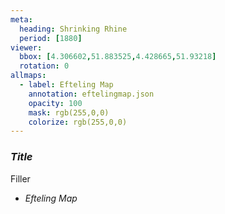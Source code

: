 ```yaml
---
meta:
  heading: Shrinking Rhine
  period: [1880]
viewer:
  bbox: [4.306602,51.883525,4.428665,51.93218]
  rotation: 0
allmaps:
  - label: Efteling Map
    annotation: eftelingmap.json
    opacity: 100
    mask: rgb(255,0,0)
    colorize: rgb(255,0,0)
---
```

### _Title_

Filler

- _Efteling Map_

